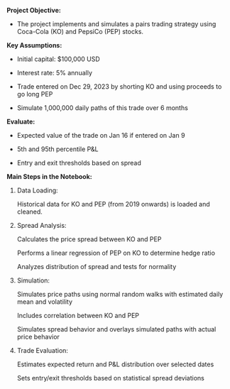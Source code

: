 **Project Objective:**

- The project implements and simulates a pairs trading strategy using Coca-Cola (KO) and PepsiCo (PEP) stocks.

**Key Assumptions:**

- Initial capital: $100,000 USD

- Interest rate: 5% annually

- Trade entered on Dec 29, 2023 by shorting KO and using proceeds to go long PEP

- Simulate 1,000,000 daily paths of this trade over 6 months

**Evaluate:**

- Expected value of the trade on Jan 16 if entered on Jan 9

- 5th and 95th percentile P&L

- Entry and exit thresholds based on spread

**Main Steps in the Notebook:**

1. Data Loading:

   Historical data for KO and PEP (from 2019 onwards) is loaded and cleaned.

3. Spread Analysis:
  
   Calculates the price spread between KO and PEP

   Performs a linear regression of PEP on KO to determine hedge ratio

   Analyzes distribution of spread and tests for normality

3. Simulation:
  
   Simulates price paths using normal random walks with estimated daily mean and volatility

   Includes correlation between KO and PEP

   Simulates spread behavior and overlays simulated paths with actual price behavior

5. Trade Evaluation:
  
   Estimates expected return and P&L distribution over selected dates

   Sets entry/exit thresholds based on statistical spread deviations

